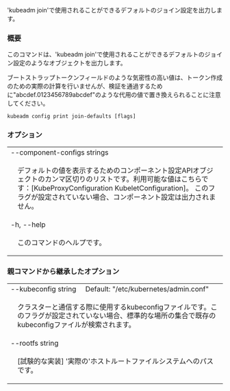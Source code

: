 <!--
The file is auto-generated from the Go source code of the component using a generic
[generator](https://github.com/kubernetes-sigs/reference-docs/). To learn how
to generate the reference documentation, please read
[Contributing to the reference documentation](/docs/contribute/generate-ref-docs/).
To update the reference content, please follow the 
[Contributing upstream](/docs/contribute/generate-ref-docs/contribute-upstream/)
guide. You can file document formatting bugs against the
[reference-docs](https://github.com/kubernetes-sigs/reference-docs/) project.
-->

'kubeadm join'で使用されることができるデフォルトのジョイン設定を出力します。

### 概要

このコマンドは、'kubeadm join'で使用されることができるデフォルトのジョイン設定のようなオブジェクトを出力します。


ブートストラップトークンフィールドのような気密性の高い値は、トークン作成のための実際の計算を行いませんが、検証を通過するために"abcdef.0123456789abcdef"のような代用の値で置き換えられることに注意してください。

```
kubeadm config print join-defaults [flags]
```

### オプション

   <table style="width: 100%; table-layout: fixed;">
<colgroup>
<col span="1" style="width: 10px;" />
<col span="1" />
</colgroup>
<tbody>

<tr>
<td colspan="2">--component-configs strings</td>
</tr>
<tr>
<td></td><td style="line-height: 130%; word-wrap: break-word;"><p>デフォルトの値を表示するためのコンポーネント設定APIオブジェクトのカンマ区切りのリストです。利用可能な値はこちらです：[KubeProxyConfiguration KubeletConfiguration]。 このフラグが設定されていない場合、コンポーネント設定は出力されません。</p></td>
</tr>

<tr>
<td colspan="2">-h, --help</td>
</tr>
<tr>
<td></td><td style="line-height: 130%; word-wrap: break-word;"><p>このコマンドのヘルプです。</p></td>
</tr>

</tbody>
</table>



### 親コマンドから継承したオプション

   <table style="width: 100%; table-layout: fixed;">
<colgroup>
<col span="1" style="width: 10px;" />
<col span="1" />
</colgroup>
<tbody>

<tr>
<td colspan="2">--kubeconfig string&nbsp;&nbsp;&nbsp;&nbsp;&nbsp;Default: "/etc/kubernetes/admin.conf"</td>
</tr>
<tr>
<td></td><td style="line-height: 130%; word-wrap: break-word;"><p>クラスターと通信する際に使用するkubeconfigファイルです。このフラグが設定されていない場合、標準的な場所の集合で既存のkubeconfigファイルが検索されます。</p></td>
</tr>

<tr>
<td colspan="2">--rootfs string</td>
</tr>
<tr>
<td></td><td style="line-height: 130%; word-wrap: break-word;"><p>[試験的な実装] '実際の'ホストルートファイルシステムへのパスです。</p></td>
</tr>

</tbody>
</table>



